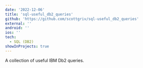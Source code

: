 ```yaml
---
date: '2022-12-06'
title: 'sql-useful_db2_queries'
github: 'https://github.com/scottgriv/sql-useful_db2_queries'
external: ''
android: ''
ios: ''
tech:
  - SQL (DB2)
showInProjects: true
---
```


A collection of useful IBM Db2 queries.
